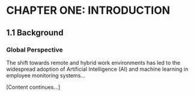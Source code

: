 # CHAPTER ONE: INTRODUCTION

## 1.1 Background

### Global Perspective

The shift towards remote and hybrid work environments has led to the widespread adoption of
Artificial Intelligence (AI) and machine learning in employee monitoring systems...

[Content continues...]
